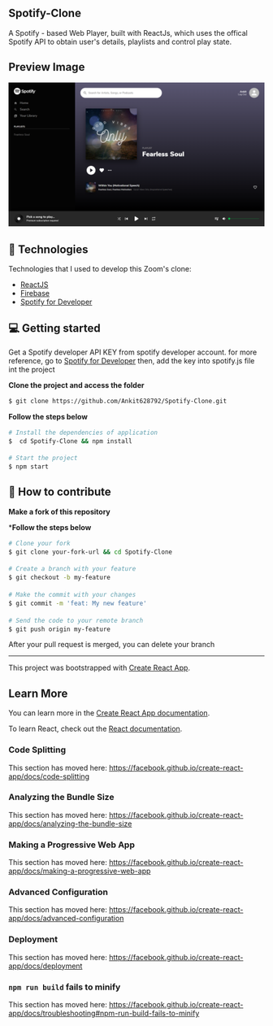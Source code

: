## Spotify-Clone
A Spotify - based Web Player, built with ReactJs, which uses the offical Spotify API to obtain user's details, playlists and control play state.

## Preview Image
<img src="https://github.com/Ankit628792/Spotify-Clone/blob/master/spotify.png?raw=true" />


## 🚀 Technologies

Technologies that I used to develop this Zoom's clone:
* [ReactJS](https://reactjs.org)
* [Firebase](https://firebase.google.com/docs)
* [Spotify for Developer](https://developer.spotify.com/documentation/)

## 💻 Getting started

Get a Spotify developer API KEY from spotify developer account.
for more reference, go to [Spotify for Developer](https://developer.spotify.com/documentation/web-api/)
then, add the key into spotify.js file int the project

**Clone the project and access the folder**

```bash
$ git clone https://github.com/Ankit628792/Spotify-Clone.git
```

**Follow the steps below**

```bash
# Install the dependencies of application
$  cd Spotify-Clone && npm install

# Start the project
$ npm start
```

## 🤔 How to contribute

**Make a fork of this repository**

***Follow the steps below**

```bash
# Clone your fork
$ git clone your-fork-url && cd Spotify-Clone

# Create a branch with your feature
$ git checkout -b my-feature

# Make the commit with your changes
$ git commit -m 'feat: My new feature'

# Send the code to your remote branch
$ git push origin my-feature
```

After your pull request is merged, you can delete your branch

---

This project was bootstrapped with [Create React App](https://github.com/facebook/create-react-app).


## Learn More

You can learn more in the [Create React App documentation](https://facebook.github.io/create-react-app/docs/getting-started).

To learn React, check out the [React documentation](https://reactjs.org/).

### Code Splitting

This section has moved here: https://facebook.github.io/create-react-app/docs/code-splitting

### Analyzing the Bundle Size

This section has moved here: https://facebook.github.io/create-react-app/docs/analyzing-the-bundle-size

### Making a Progressive Web App

This section has moved here: https://facebook.github.io/create-react-app/docs/making-a-progressive-web-app

### Advanced Configuration

This section has moved here: https://facebook.github.io/create-react-app/docs/advanced-configuration

### Deployment

This section has moved here: https://facebook.github.io/create-react-app/docs/deployment

### `npm run build` fails to minify

This section has moved here: https://facebook.github.io/create-react-app/docs/troubleshooting#npm-run-build-fails-to-minify
